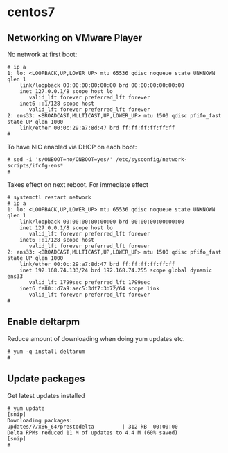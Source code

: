 # centos7

## Networking on VMware Player

No network at first boot:

    # ip a
    1: lo: <LOOPBACK,UP,LOWER_UP> mtu 65536 qdisc noqueue state UNKNOWN qlen 1
        link/loopback 00:00:00:00:00:00 brd 00:00:00:00:00:00
        inet 127.0.0.1/8 scope host lo
           valid_lft forever preferred_lft forever
        inet6 ::1/128 scope host
           valid_lft forever preferred_lft forever
    2: ens33: <BROADCAST,MULTICAST,UP,LOWER_UP> mtu 1500 qdisc pfifo_fast state UP qlen 1000
        link/ether 00:0c:29:a7:8d:47 brd ff:ff:ff:ff:ff:ff
    #

To have NIC enabled via DHCP on each boot:

    # sed -i 's/ONBOOT=no/ONBOOT=yes/' /etc/sysconfig/network-scripts/ifcfg-ens*
    #
    
Takes effect on next reboot.  For immediate effect

    # systemctl restart network
    # ip a
    1: lo: <LOOPBACK,UP,LOWER_UP> mtu 65536 qdisc noqueue state UNKNOWN qlen 1
        link/loopback 00:00:00:00:00:00 brd 00:00:00:00:00:00
        inet 127.0.0.1/8 scope host lo
           valid_lft forever preferred_lft forever
        inet6 ::1/128 scope host
           valid_lft forever preferred_lft forever
    2: ens33: <BROADCAST,MULTICAST,UP,LOWER_UP> mtu 1500 qdisc pfifo_fast state UP qlen 1000
        link/ether 00:0c:29:a7:8d:47 brd ff:ff:ff:ff:ff:ff
        inet 192.168.74.133/24 brd 192.168.74.255 scope global dynamic ens33
           valid_lft 1799sec preferred_lft 1799sec
        inet6 fe80::d7a9:aec5:3df7:3b72/64 scope link
           valid_lft forever preferred_lft forever
    #

## Enable deltarpm

Reduce amount of downloading when doing yum updates etc.

    # yum -q install deltarum
    #

## Update packages

Get latest updates installed

    # yum update
    [snip]
    Downloading packages:
    updates/7/x86_64/prestodelta         | 312 kB  00:00:00
    Delta RPMs reduced 11 M of updates to 4.4 M (60% saved)
    [snip]
    # 
